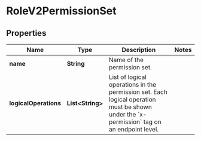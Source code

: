 

# RoleV2PermissionSet

## Properties

Name | Type | Description | Notes
------------ | ------------- | ------------- | -------------
**name** | **String** | Name of the permission set. | 
**logicalOperations** | **List&lt;String&gt;** | List of logical operations in the permission set. Each logical operation must be shown under the &#x60;x-permission&#x60; tag on an endpoint level.  | 



